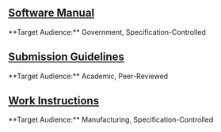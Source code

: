 <h2><a href="./pdfs/SM5912 Thelaron Software Manual.pdf">Software Manual</a></h2>
  **Target Audience:** Government, Specification-Controlled</p>
<h2><a href="https://journals.plos.org/plosone/s/latex">Submission Guidelines</a></h2>
  **Target Audience:** Academic, Peer-Reviewed</p>
<h2><a href="./pdfs/WI3652 Work Instructions for Turbine Engine Assembly.pdf">Work Instructions</a></h2>
  **Target Audience:** Manufacturing, Specification-Controlled</p>

<!---Kit Code for Icon Fonts--->
<script src="https://kit.fontawesome.com/9ccd11bee7.js"></script>
  <a href="mailto:stacie.mckee@gmail.com"><i class="fas fa-envelope fa-lg"></i></a>
  <a href="https://www.linkedin.com/in/stacie-mckee-5338154a/"><i class="fab fa-linkedin fa-lg"></i></a>
